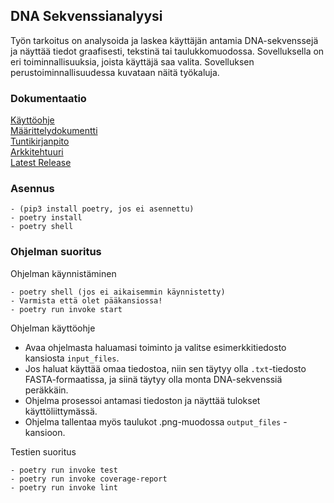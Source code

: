 ## DNA Sekvenssianalyysi

Työn tarkoitus on analysoida ja laskea käyttäjän antamia DNA-sekvenssejä ja näyttää tiedot graafisesti, tekstinä tai taulukkomuodossa. Sovelluksella on eri toiminnallisuuksia, joista käyttäjä saa valita.
Sovelluksen perustoiminnallisuudessa kuvataan näitä työkaluja.

### Dokumentaatio
[Käyttöohje](/dokumentaatio/Käyttöohje.md)  
[Määrittelydokumentti](/dokumentaatio/Määrittelydokumentti.md)  
[Tuntikirjanpito](/dokumentaatio/Tuntikirjanpito.md)  
[Arkkitehtuuri](/dokumentaatio/arkkitehtuuri.md)  
[Latest Release](https://github.com/jonthus/ot-harjoitustyo/releases/tag/viikko6)  


### Asennus
```
- (pip3 install poetry, jos ei asennettu)
- poetry install
- poetry shell
```

### Ohjelman suoritus

Ohjelman käynnistäminen
```
- poetry shell (jos ei aikaisemmin käynnistetty)
- Varmista että olet pääkansiossa!
- poetry run invoke start
```

Ohjelman käyttöohje
- Avaa ohjelmasta haluamasi toiminto ja valitse esimerkkitiedosto kansiosta `input_files`.
- Jos haluat käyttää omaa tiedostoa, niin sen täytyy olla `.txt`-tiedosto FASTA-formaatissa, ja siinä täytyy olla monta DNA-sekvenssiä peräkkäin.
- Ohjelma prosessoi antamasi tiedoston ja näyttää tulokset käyttöliittymässä.
- Ohjelma tallentaa myös taulukot .png-muodossa `output_files` -kansioon.

Testien suoritus
```
- poetry run invoke test
- poetry run invoke coverage-report
- poetry run invoke lint
```
